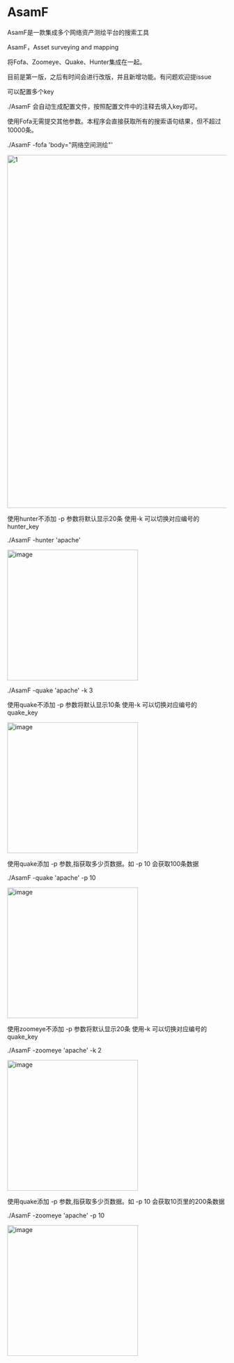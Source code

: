 # AsamF
AsamF是一款集成多个网络资产测绘平台的搜索工具

AsamF，Asset surveying and mapping


将Fofa、Zoomeye、Quake、Hunter集成在一起。

目前是第一版，之后有时间会进行改版，并且新增功能。有问题欢迎提issue

可以配置多个key

./AsamF 会自动生成配置文件，按照配置文件中的注释去填入key即可。

 使用Fofa无需提交其他参数。本程序会直接获取所有的搜索语句结果，但不超过10000条。
 
./AsamF -fofa 'body="网络空间测绘"'

<img width="810" alt="1" src="https://user-images.githubusercontent.com/53268974/182521912-9c610c35-b3a0-44c0-abab-e5a653546e31.png">

 使用hunter不添加 -p 参数将默认显示20条 使用-k 可以切换对应编号的hunter_key

./AsamF -hunter 'apache' 

<img width="300" alt="image" src="https://user-images.githubusercontent.com/53268974/182522115-22db18d7-bb88-492d-a8b8-26b66d9c0742.png">

./AsamF -quake 'apache' -k 3

 使用quake不添加 -p 参数将默认显示10条 使用-k 可以切换对应编号的quake_key

<img width="300" alt="image" src="https://user-images.githubusercontent.com/53268974/182522374-98403bc6-6d0f-4ba2-82fa-1fb469eb43f9.png">

 使用quake添加 -p 参数,指获取多少页数据。如 -p 10 会获取100条数据

./AsamF -quake 'apache' -p 10

<img width="300" alt="image" src="https://user-images.githubusercontent.com/53268974/182522495-fbdbe2e4-5029-4eba-bf07-330836db8cbd.png">

 使用zoomeye不添加 -p 参数将默认显示20条 使用-k 可以切换对应编号的quake_key

./AsamF -zoomeye 'apache' -k 2

<img width="300" alt="image" src="https://user-images.githubusercontent.com/53268974/182522915-03e1000d-7c91-4000-9e64-84d4982e06cf.png">

 使用quake添加 -p 参数,指获取多少页数据。如 -p 10 会获取10页里的200条数据

./AsamF -zoomeye 'apache' -p 10

<img width="300" alt="image" src="https://user-images.githubusercontent.com/53268974/182523097-ff861514-98eb-4126-ba83-92d74de48d4b.png">








